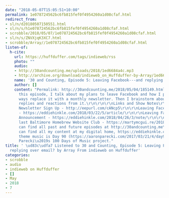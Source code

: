 ```yaml
---
date: "2018-05-07T15:05:51+10:00"
permalink: 1e078724562bc6fb815fef0f4954260a1d08cfaf.html
redirect_from:
- sl/n/d20180507150551.html
- sl/n/s/h1e078724562bc6fb815fef0f4954260a1d08cfaf.html
- scrobble/2018/05/07/1e078724562bc6fb815fef0f4954260a1d08cfaf.html
- sl/n/s/ZNVXjqK3XC7.html
- scrobble/Array//1e078724562bc6fb815fef0f4954260a1d08cfaf.html
listen-of:
  h-cite:
    url: https://huffduffer.com/tags/indieweb/rss
    photo: ""
    audio:
    - http://30andcounting.me/uploads/2018/1ed6684a4c.mp3
    - http://archive.org/download/indieweb_on_Huffduffer-by-Array/1ed6684a4c.mp3
    name: '30 and Counting, Episode 5: Leaving Facebook---and replying over email?'
    author: []
    content: "Permalink: http://30andcounting.me/2018/05/04/185149.html\r\n\r\nIn
      this episode, I talk about my plans to leave Facebook and how I plan to in some
      ways replace it with a monthly newsletter. Then I brainstorm about how to receive
      replies and reactions from it.\r\n\r\n\r\nLinks and Show Notes\r\n\r\nMonthly
      Newsletter Sign Up - http://eepurl.com/cANcp5\r\n\r\nLeaving Facebook article
      - https://eddiehinkle.com/2018/03/22/5/article/\r\n\r\nLeaving Facebook August
      Announcement - https://eddiehinkle.com/2018/04/26/3/note/\r\n\r\nNotes from
      last Baltimore Homebrew Website Club - https://martymcgui.re/2018/05/01/203522/\r\n\r\nYou
      can find all past and future episodes at http://30andcounting.me\r\n\r\nYou
      can find all my content at my digital home, https://eddiehinkle.com\r\n\r\nThe
      theme music is Day 90 (https://aaronparecki.com/2017/03/21/4/day90) of Aaron
      Parecki\u2019s 100 Days of Music project."
title: ' \ud83c\udfa7 Listened to 30 and Counting, Episode 5: Leaving Facebook---and
  replying over email? by Array From indieweb on Huffduffer'
categories:
- scrobble
- audio
- indieweb on Huffduffer
- []
- May
- 2018
- 7
---
```

